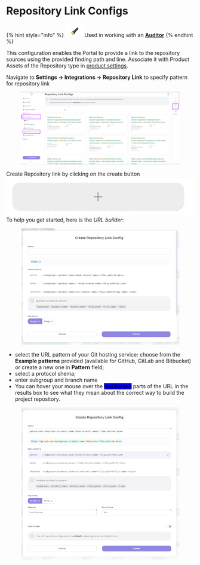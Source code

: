 # Repository Link Configs

{% hint style="info" %}
<img src="../../.gitbook/assets/image (8) (1) (1) (1) (1) (1) (1) (1).png" alt="" data-size="line">Used in working with an [**Auditor**](broken-reference)
{% endhint %}

This configuration enables the Portal to provide a link to the repository sources using the provided finding path and line. Associate it with Product Assets of the Repository type in [product settings](../features/asset-management/adding-a-product-asset.md).

Navigate to **Settings → Integrations → Repository Link** to specify pattern for repository link

<figure><img src="../../.gitbook/assets/link config.png" alt=""><figcaption></figcaption></figure>

Create Repository link by clicking on the create button ![](<../../.gitbook/assets/image (8) (1).png>)\
To help you get started, here is the _URL builder_:

<figure><img src="../../.gitbook/assets/image (1) (1) (1) (1) (1) (1) (1) (1) (1) (1).png" alt=""><figcaption></figcaption></figure>

* select the URL pattern of your Git hosting service: choose from the **Example patterns** provided (available for GitHub, GitLab and Bitbucket) or create a new one in **Pattern** field;
* select a protocol shema;
* enter subgroup and branch name
* You can hover your mouse over the <mark style="background-color:blue;">highlighted</mark> parts of the URL in the results box to see what they mean about the correct way to build the project repository.

<figure><img src="../../.gitbook/assets/image (2) (1) (1) (1) (1) (1) (1).png" alt=""><figcaption></figcaption></figure>
